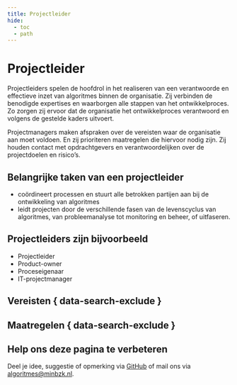 ```yaml
---
title: Projectleider
hide:
  - toc
  - path
---
```


# Projectleider
Projectleiders spelen de hoofdrol in het realiseren van een verantwoorde en effectieve inzet van algoritmes binnen de organisatie. Zij verbinden de benodigde expertises en waarborgen alle stappen van het ontwikkelproces. Zo zorgen zij ervoor dat de organisatie het ontwikkelproces verantwoord en volgens de gestelde kaders uitvoert. 

Projectmanagers maken afspraken over de vereisten waar de organisatie aan moet voldoen. En zij prioriteren maatregelen die hiervoor nodig zijn. Zij houden contact met opdrachtgevers en verantwoordelijken over de projectdoelen en risico’s. 

## Belangrijke taken van een projectleider

* coördineert processen en stuurt alle betrokken partijen aan bij de ontwikkeling van algoritmes
* leidt projecten door de verschillende fasen van de levenscyclus van algoritmes, van probleemanalyse tot monitoring en beheer, of uitfaseren.

## Projectleiders zijn bijvoorbeeld

* Projectleider
* Product-owner
* Proceseigenaar
* IT-projectmanager

## Vereisten { data-search-exclude }

<!-- list_vereisten rollen/projectleider no-rol no-levenscyclus no-search no-onderwerp -->

## Maatregelen { data-search-exclude }

<!-- list_maatregelen rollen/projectleider no-rol no-levenscyclus no-search no-onderwerp -->

## Help ons deze pagina te verbeteren
Deel je idee, suggestie of opmerking via [GitHub](https://github.com/MinBZK/Algoritmekader/issues/new/choose) of mail ons via [algoritmes@minbzk.nl](mailto:algoritmes@minbzk.nl).
